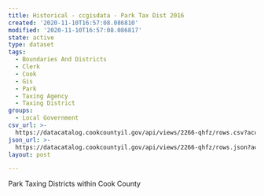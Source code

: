 ```yaml
---
title: Historical - ccgisdata - Park Tax Dist 2016
created: '2020-11-10T16:57:08.086810'
modified: '2020-11-10T16:57:08.086817'
state: active
type: dataset
tags:
  - Boundaries And Districts
  - Clerk
  - Cook
  - Gis
  - Park
  - Taxing Agency
  - Taxing District
groups:
  - Local Government
csv_url: >-
  https://datacatalog.cookcountyil.gov/api/views/2266-qhfz/rows.csv?accessType=DOWNLOAD
json_url: >-
  https://datacatalog.cookcountyil.gov/api/views/2266-qhfz/rows.json?accessType=DOWNLOAD
layout: post

---
```

Park Taxing Districts within Cook County
